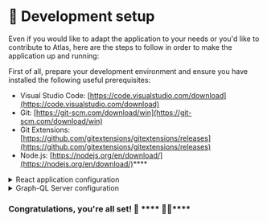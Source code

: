 # 🐧 Development setup

Even if you would like to adapt the application to your needs or you'd like to contribute to Atlas, here are the steps to follow in order to make the application up and running:

First of all, prepare your development environment and ensure you have installed the following useful prerequisites:

* Visual Studio Code: [https://code.visualstudio.com/download](https://code.visualstudio.com/download)
* Git: [https://git-scm.com/download/win](https://git-scm.com/download/win)
* Git Extensions: [https://github.com/gitextensions/gitextensions/releases](https://github.com/gitextensions/gitextensions/releases)
* Node.js: [https://nodejs.org/en/download/](https://nodejs.org/en/download/)****

<details>

<summary>React application configuration  </summary>

**Step 1:**  Go to .env configuration file from react-ui folder and set the following variables with your own values:

* REACT\_APP\_IDENTITY\_CLIENT\_ID_:_ This should be the public identifier of Atlas
* REACT\_APP\_IDENTITY\_SCOPE: The list of scopes requested that will be present in the JWT token
* REACT\_APP\_IDENTITY\_AUTHORITY: The url to your Identity Server
* REACT\_APP\_GQL: By default, the GQL Server runs on port 5000, but if that port will be changed, the new value must be configured here so the front-end application can communicate with the server side
* REACT\_APP\_USE\_NBB\_MESSAGE: If you use the [.Net Building Blocks](https://github.com/osstotalsoft/nbb) for your messaging communication, which comes with its specific message structure, you would have to set this value to `true`, otherwise it will be `false.`

**Step 2:** Run the following commands to start the project

```powershell
yarn install
yarn start
```

**Step 3**: Check the application at: [http://localhost:3000](http://localhost:3000)

</details>

<details>

<summary>Graph-QL Server configuration</summary>

**Step 1:** Go to .env configuration file from gql-bff folder and set the following variables with your own values:

* REACT\_APP\_IDENTITY\_AUTHORITY: The url to your Identity Server
* IDENTITY\_OPENID\_CONFIGURATION ???
* ELASTIC\_SEARCH\_HOST
* API\_URL
* BASE\_API\_URL
* IS\_MULTITENANT

**Step 2**: Set up the Elastic connection by running the following commands in a PowerShell terminal/command prompt:

```powershell
$env:KUBECONFIG=[insert path to the kubeconfig file for QA]
kubectl port-forward svc/elasticsearch-master [portNumber]:9200 -n elastic
```

**Step 3:** Run the following commands to start the project

```powershell
yarn install
yarn start
```

**Step 4:** Check the Elastic is running at: [http://localhost:9000](http://localhost:9000)

**Step 5:** Check the GQL server is running at: [http://localhost:5000/graphql](http://localhost:5000/graphql)

</details>

### **Congratulations, you're all set!**     :tada: **** :tada::tada:****
